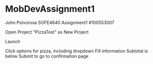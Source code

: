 # MobDevAssignment1
John Polvorosa
SOFE4640 Assignment1
#100553007


Open Project "PizzaTest" as New Project

Launch

Click options for pizza, including dropdown
Fill information
Subtotal is below
Submit to go to confirmation page
